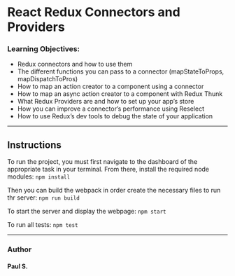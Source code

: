 # React Redux Connectors and Providers

### Learning Objectives:
*    Redux connectors and how to use them
*    The different functions you can pass to a connector (mapStateToProps, mapDispatchToPros)
*    How to map an action creator to a component using a connector
*    How to map an async action creator to a component with Redux Thunk
*    What Redux Providers are and how to set up your app’s store
*    How you can improve a connector’s performance using Reselect
*    How to use Redux’s dev tools to debug the state of your application

--- 
## Instructions
To run the project, you must first navigate to the dashboard of the appropriate task in your terminal.
From there, install the required node modules:
`npm install`

Then you can build the webpack in order create the necessary files to run thr server:
`npm run build`

To start the server and display the webpage:
`npm start`

To run all tests:
`npm test`

---
### Author 
#### Paul S.